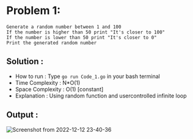# Problem 1:
```
Generate a random number between 1 and 100
If the number is higher than 50 print "It's closer to 100"
If the number is lower than 50 print "It's closer to 0"
Print the generated random number
```

## Solution : 

* How to run : Type `go run Code_1.go` in your bash terminal
* Time Complexity : N*O(1)
* Space Complexity : O(1) [constant]
* Explanation : Using random function and usercontrolled infinite loop

## Output :
![Screenshot from 2022-12-12 23-40-36](https://user-images.githubusercontent.com/73513838/207122870-4ac7527a-bda0-4be6-b7f5-3c4ddb516bbc.png)
